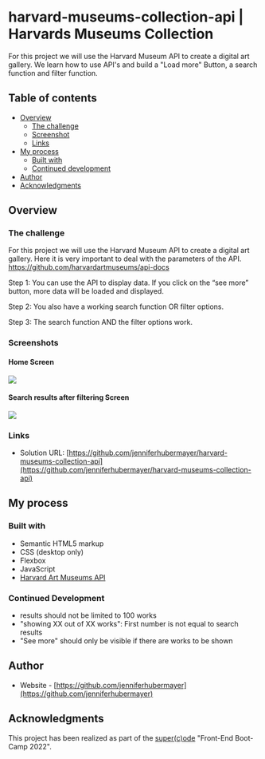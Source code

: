 # harvard-museums-collection-api | Harvards Museums Collection

For this project we will use the Harvard Museum API to create a digital art gallery. We learn how to use API's and build a "Load more" Button, a search function and filter function.

## Table of contents

- [Overview](#overview)
  - [The challenge](#the-challenge)
  - [Screenshot](#screenshot)
  - [Links](#links)
- [My process](#my-process)
  - [Built with](#built-with)
  - [Continued development](#continued-development)
- [Author](#author)
- [Acknowledgments](#acknowledgments)

## Overview

### The challenge

For this project we will use the Harvard Museum API to create a digital art gallery. Here it is very important to deal with the parameters of the API.
https://github.com/harvardartmuseums/api-docs

Step 1:
You can use the API to display data. If you click on the “see more” button, more data will be loaded and displayed.

Step 2:
You also have a working search function OR filter options.

Step 3:
The search function AND the filter options work.

### Screenshots

#### Home Screen

![](./screenshot/screenshot.png)

#### Search results after filtering Screen

![](./screenshot/screenshot1.png)

### Links

- Solution URL: [https://github.com/jenniferhubermayer/harvard-museums-collection-api](https://github.com/jenniferhubermayer/harvard-museums-collection-api)

## My process

### Built with

- Semantic HTML5 markup
- CSS (desktop only)
- Flexbox
- JavaScript
- [Harvard Art Museums API](https://github.com/harvardartmuseums/api-docs)

### Continued Development

- results should not be limited to 100 works
- "showing XX out of XX works": First number is not equal to search results
- "See more" should only be visible if there are works to be shown

## Author

- Website - [https://github.com/jenniferhubermayer](https://github.com/jenniferhubermayer)

## Acknowledgments

This project has been realized as part of the [super(c)ode](https://www.super-code.de/) "Front-End Boot-Camp 2022".
